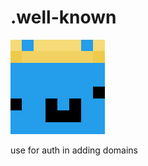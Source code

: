 # .well-known
![favicon.png](<https://github.com/thenoppy12/.well-known/blob/master2ndbussy/favicon.png?raw=true>)

use for auth in adding domains
